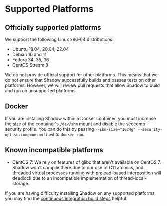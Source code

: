# Supported Platforms

## Officially supported platforms

We support the following Linux x86-64 distributions:

- Ubuntu 18.04, 20.04, 22.04
- Debian 10 and 11
- Fedora 34, 35, 36
- CentOS Stream 8

We do not provide official support for other platforms. This means that we do
not ensure that Shadow successfully builds and passes tests on other platforms.
However, we will review pull requests that allow Shadow to build and run on
unsupported platforms.

## Docker

If you are installing Shadow within a Docker container, you must increase the
size of the container's `/dev/shm` mount and disable the seccomp security
profile. You can do this by passing `--shm-size="1024g" --security-opt
seccomp=unconfined` to `docker run`.

## Known incompatible platforms

- CentOS 7: We rely on features of glibc that aren't available on CentOS 7.
  Shadow won't compile there due to our use of C11 atomics, and threaded
  virtual processes running with preload-based interposition will deadlock due
  to an incompatible implementation of thread-local-storage.

If you are having difficulty installing Shadow on any supported platforms, you
may find the [continuous integration build
steps](https://github.com/shadow/shadow/blob/main/.github/workflows/run_tests.yml)
helpful.
